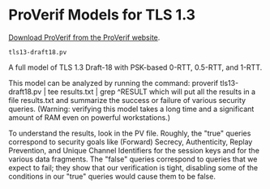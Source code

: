 # ProVerif Models for TLS 1.3

[Download ProVerif from the ProVerif website](http://proverif.inria.fr).

    tls13-draft18.pv

A full model of TLS 1.3 Draft-18 with PSK-based 0-RTT, 0.5-RTT, and 1-RTT.

This model can be analyzed by running the command:
    proverif tls13-draft18.pv | tee results.txt | grep ^RESULT
which will put all the results in a file results.txt and summarize the success or failure of various security queries.
(Warning: verifying this model takes a long time and a significant amount of RAM even on powerful workstations.)

To understand the results, look in the PV file.
Roughly, the "true" queries correspond to security goals like (Forward) Secrecy, Authenticity, Replay Prevention, and Unique Channel Identifiers for the session keys and for the various data fragments.  The "false" queries correspond to queries that we expect to fail;
they show that our verification is tight, disabling some of the conditions in our "true" queries would cause them to be false.

